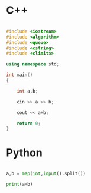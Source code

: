 # C++

```c++

#include <iostream>
#include <algorithm>
#include <queue>
#include <cstring>
#include <climits>

using namespace std;

int main()
{  

	int a,b;

	cin >> a >> b;

	cout << a+b;

    return 0;
}

```

# Python

```python

a,b = map(int,input().split())

print(a+b)

```

